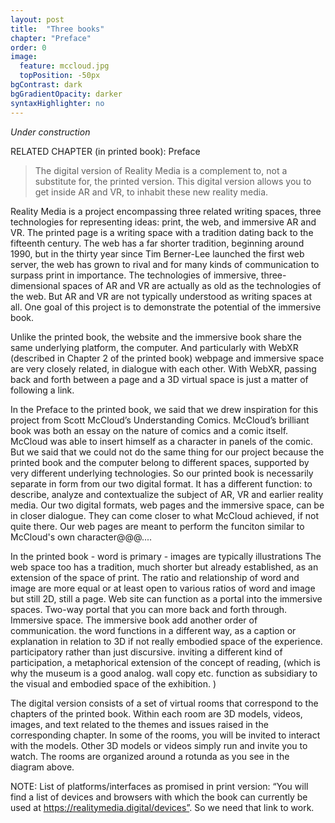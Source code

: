 ```yaml
---
layout: post
title:  "Three books"
chapter: "Preface"
order: 0
image:
  feature: mccloud.jpg
  topPosition: -50px
bgContrast: dark
bgGradientOpacity: darker
syntaxHighlighter: no
---
```


_Under construction_

RELATED CHAPTER (in printed book): Preface


<blockquote>The digital version of Reality Media is a complement to, not a substitute for, the printed version. This digital version allows you to get inside AR and VR, to inhabit these new reality media.</blockquote>

Reality Media is a project encompassing three related writing spaces, three technologies for representing ideas: print, the web, and immersive AR and VR. The printed page is a writing space with a tradition dating back to the fifteenth century. The web has a far shorter tradition, beginning around 1990, but in the thirty year since Tim Berner-Lee launched the first web server, the web has grown to rival and for many kinds of communication to surpass print in importance. The technologies of immersive, three-dimensional spaces of AR and VR are actually as old as the technologies of the web. But AR and VR are not typically understood as writing spaces at all. One goal of this project is to demonstrate the potential of the immersive book. 

Unlike the printed book, the website and the immersive book share the same underlying platform, the computer. And particularly with WebXR (described in Chapter 2 of the printed book) webpage and immersive space are very closely related, in dialogue with each other. With WebXR, passing back and forth between a page and a 3D virtual space is just a matter of following a link. 

In the Preface to the printed book, we said that we drew inspiration for this project from Scott McCloud’s Understanding Comics. McCloud’s brilliant book was both an essay on the nature of comics and a comic itself. McCloud was able to insert himself as a character in panels of the comic. But we said that we could not do the same thing for our project because the printed book and the computer belong to different spaces, supported by very different underlying technologies. So our printed book is necessarily separate in form from our two digital format. It has a different function: to describe, analyze and contextualize the subject of AR, VR and earlier reality media. Our two digital formats, web pages and the immersive space, can be in closer dialogue. They can come closer to what McCloud achieved, if not quite there. Our web pages are meant to perform the funciton similar to McCloud's own character@@@....


In the printed book - word is primary - images are typically illustrations
The web space too has a tradition, much shorter but already established, as an extension of the space of print. The ratio and relationship of word and image are more equal or at least open to various ratios of word and image but still 2D, still a page. Web site can function as a portal into the immersive spaces.  Two-way portal that you can more back and forth through.
Immersive space. The immersive book add another order of communication. the word functions in a different way, as a caption or explanation in relation to 3D if not really embodied space of the experience. participatory rather than just discursive. inviting a different kind of participation, a metaphorical extension of the concept of reading, (which is why the museum is a good analog. wall copy etc. function as subsidiary to the visual and embodied space of the exhibition. ) 


<div class="img img--fullContainer img--16xLeading" style="background-image: url({{ site.baseurl_book_img }}Rotunda-layout.png);"></div>

The digital version consists of a set of virtual rooms that correspond to the chapters of the printed book. Within each room are 3D models, videos, images, and text related to the themes and issues raised in the corresponding chapter. In some of the rooms, you will be invited to interact with the models. Other 3D models or videos simply run and invite you to watch. The rooms are organized around a rotunda as you see in the diagram above. 


<div class="img img--fullContainer img--14xLeading" style="background-image: url({{ site.baseurl_book_img }}intro-room.png);"></div>



NOTE: List of platforms/interfaces as promised in print version: “You will find a list of devices and browsers with which the book can currently be used at https://realitymedia.digital/devices”. So we need that link to work. 

